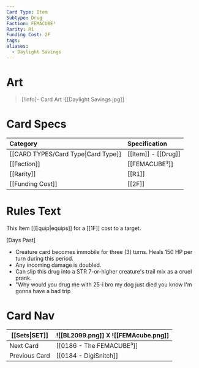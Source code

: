 ```yaml
---
Card Type: Item
Subtype: Drug
Faction: FEMACUBE³
Rarity: R1
Funding Cost: 2F
tags: 
aliases:
  - Daylight Savings
---
```

# Art

> [!info]- Card Art
> ![[Daylight Savings.jpg]]

# Card Specs

| Category | Specification| 
| :--- | :--- |
| [[CARD TYPES/Card Type\|Card Type]] | [[Item]] - [[Drug]] |  
| [[Faction]] | [[FEMACUBE³]] | 
| [[Rarity]] | [[R1]] |  
| [[Funding Cost]] | [[2F]] |  

# Rules Text

This Item [[Equip|equips]] for a [[1F]] cost to a target.  

[Days Past] 
- Creature card becomes immobile for three (3) turns. Heals 150 HP per turn during this period.
- Any incoming damage is doubled.
- Can slip this drug into a STR 7-or-higher creature's trail mix as a cruel prank.
- "Why would you drug me with 25-i bro my dog just died you know I'm gonna have a bad trip

# Card Nav

| [[Sets\|SET]] |  ![[BL2099.png]] 𐌢 ![[FEMAcube.png]] |
| --- | --- |  
| Next Card | [[0186 - The FEMACUBE³]] |  
| Previous Card | [[0184 - DigiSnitch]] |  

